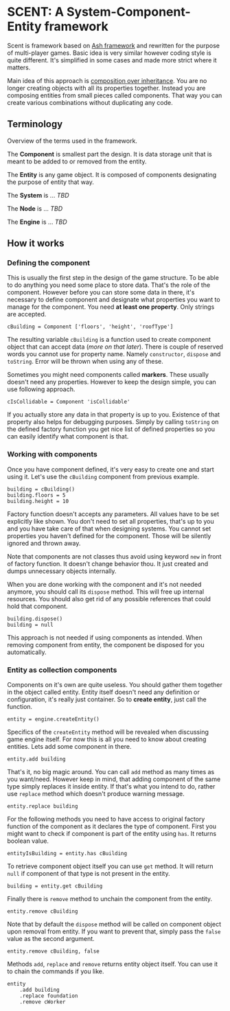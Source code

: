 # SCENT: A System-Component-Entity framework

Scent is framework based on [Ash framework](http://www.ashframework.org/) and rewritten for the purpose of multi-player games. Basic idea is very similar however coding style is quite different. It's simplified in some cases and made more strict where it matters.

Main idea of this approach is [composition over inheritance](http://en.wikipedia.org/wiki/Composition_over_inheritance). You are no longer creating objects with all its properties together. Instead you are composing entities from small pieces called components. That way you can create various combinations without duplicating any code.

## Terminology

Overview of the terms used in the framework.

The **Component** is smallest part the design. It is data storage unit that is meant to be added to or removed from the entity.

The **Entity** is any game object. It is composed of components designating the purpose of entity that way.

The **System** is ... *TBD*

The **Node** is ... *TBD*

The **Engine** is ... *TBD*

## How it works

### Defining the component

This is usually the first step in the design of the game structure. To be able to do anything you need some place to store data. That's the role of the component. However before you can store some data in there, it's necessary to define component and designate what properties you want to manage for the component. You need **at least one property**. Only strings are accepted.

	cBuilding = Component ['floors', 'height', 'roofType']

The resulting variable `cBuilding` is a function used to create component object that can accept data (*more on that later*). There is couple of reserved words you cannot use for property name. Namely `constructor`, `dispose` and `toString`. Error will be thrown when using any of these.

Sometimes you might need components called **markers**. These usually doesn't need any properties. However to keep the design simple, you can use following approach.

	cIsCollidable = Component 'isCollidable'

If you actually store any data in that property is up to you. Existence of that property also helps for debugging purposes. Simply by calling `toString` on the defined factory function you get nice list of defined properties so you can easily identify what component is that.

### Working with components

Once you have component defined, it's very easy to create one and start using it. Let's use the `cBuilding` component from previous example.

	building = cBuilding()
	building.floors = 5
	building.height = 10

Factory function doesn't accepts any parameters. All values have to be set explicitly like shown. You don't need to set all properties, that's up to you and you have take care of that when designing systems. You cannot set properties you haven't defined for the component. Those will be silently ignored and thrown away.

Note that components are not classes thus avoid using keyword `new` in front of factory function. It doesn't change behavior thou. It just created and dumps unnecessary objects internally.

When you are done working with the component and it's not needed anymore, you should call its `dispose` method. This will free up internal resources. You should also get rid of any possible references that could hold that component.

	building.dispose()
	building = null

This approach is not needed if using components as intended. When removing component from entity, the component be disposed for you automatically.

### Entity as collection components

Components on it's own are quite useless. You should gather them together in the object called entity. Entity itself doesn't need any definition or configuration, it's really just container. So to **create entity**, just call the function.

	entity = engine.createEntity()

Specifics of the `createEntity` method will be revealed when discussing game engine itself. For now this is all you need to know about creating entities. Lets add some component in there.

	entity.add building

That's it, no big magic around. You can call `add` method as many times as you want/need. However keep in mind, that adding component of the same type simply replaces it inside entity. If that's what you intend to do, rather use `replace` method which doesn't produce warning message.

	entity.replace building

For the following methods you need to have access to original factory function of the component as it declares the type of component. First you might want to check if component is part of the entity using `has`. It returns boolean value.

	entityIsBuilding = entity.has cBuilding

To retrieve component object itself you can use `get` method. It will return `null` if component of that type is not present in the entity.

	building = entity.get cBuilding

Finally there is `remove` method to unchain the component from the entity. 

	entity.remove cBuilding

Note that by default the `dispose` method will be called on component object upon removal from entity. If you want to prevent that, simply pass the `false` value as the second argument.

	entity.remove cBuilding, false

Methods `add`, `replace` and `remove` returns entity object itself. You can use it to chain the commands if you like.

	entity
		.add building
		.replace foundation
		.remove cWorker

